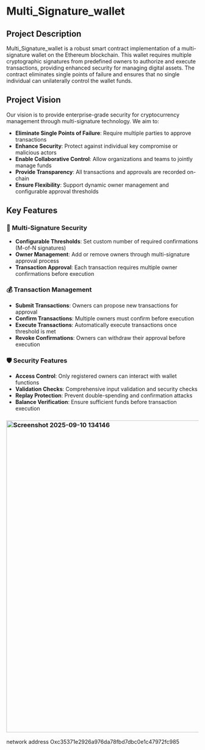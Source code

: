 # Multi_Signature_wallet

## Project Description

Multi_Signature_wallet is a robust smart contract implementation of a multi-signature wallet on the Ethereum blockchain. This wallet requires multiple cryptographic signatures from predefined owners to authorize and execute transactions, providing enhanced security for managing digital assets. The contract eliminates single points of failure and ensures that no single individual can unilaterally control the wallet funds.

## Project Vision

Our vision is to provide enterprise-grade security for cryptocurrency management through multi-signature technology. We aim to:

- **Eliminate Single Points of Failure**: Require multiple parties to approve transactions
- **Enhance Security**: Protect against individual key compromise or malicious actors
- **Enable Collaborative Control**: Allow organizations and teams to jointly manage funds
- **Provide Transparency**: All transactions and approvals are recorded on-chain
- **Ensure Flexibility**: Support dynamic owner management and configurable approval thresholds

## Key Features

### 🔐 Multi-Signature Security
- **Configurable Thresholds**: Set custom number of required confirmations (M-of-N signatures)
- **Owner Management**: Add or remove owners through multi-signature approval process
- **Transaction Approval**: Each transaction requires multiple owner confirmations before execution

### 💰 Transaction Management
- **Submit Transactions**: Owners can propose new transactions for approval
- **Confirm Transactions**: Multiple owners must confirm before execution
- **Execute Transactions**: Automatically execute transactions once threshold is met
- **Revoke Confirmations**: Owners can withdraw their approval before execution

### 🛡️ Security Features
- **Access Control**: Only registered owners can interact with wallet functions
- **Validation Checks**: Comprehensive input validation and security checks
- **Replay Protection**: Prevent double-spending and confirmation attacks
- **Balance Verification**: Ensure sufficient funds before transaction execution

### <img width="1802" height="818" alt="Screenshot 2025-09-10 134146" src="https://github.com/user-attachments/assets/1a945a2d-8aac-4888-b637-4aaf95c58a13" />

network address
Oxc35371e2926a976da78fbd7dbc0e1c47972fc985
